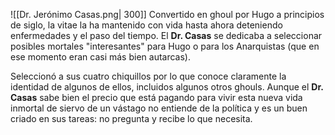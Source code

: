 ![[Dr. Jerónimo Casas.png| 300]]
Convertido en ghoul por Hugo a principios de siglo, la vitae la ha mantenido con vida hasta ahora deteniendo enfermedades y el paso del tiempo. El **Dr. Casas** se dedicaba a seleccionar posibles mortales "interesantes" para Hugo o para los Anarquistas  (que en ese momento eran casi más bien autarcas). 

Seleccionó a sus cuatro chiquillos por lo que conoce claramente la identidad de algunos de ellos, incluidos algunos otros ghouls. Aunque el **Dr. Casas** sabe bien el precio que está pagando para vivir esta nueva vida inmortal de siervo de un vástago no entiende de la política y es un buen criado en sus tareas: no pregunta y recibe lo que necesita. 

